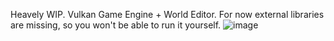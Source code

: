 Heavely WIP.
Vulkan Game Engine + World Editor.
For now external libraries are missing, so you won't be able to run it yourself.
![image](https://user-images.githubusercontent.com/82880494/163795791-08f6b7bd-1209-4bd6-b88e-3d39b3b64789.png)
